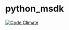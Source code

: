 # python_msdk
[![Code Climate](https://codeclimate.com/repos/55dc6bcf69568044fd000b53/badges/3d4b7a70fdae11404cea/gpa.svg)](https://codeclimate.com/repos/55dc6bcf69568044fd000b53/feed)

